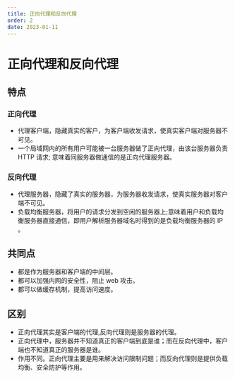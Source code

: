 ```yaml
---
title: 正向代理和反向代理
order: 2
date: 2023-01-11
---
```


# 正向代理和反向代理


## 特点

### 正向代理
- 代理客户端，隐藏真实的客户，为客户端收发请求，使真实客户端对服务器不可见。
- 一个局域网内的所有用户可能被一台服务器做了正向代理，由该台服务器负责 HTTP 请求;
意味着同服务器做通信的是正向代理服务器。

### 反向代理
- 代理服务器，隐藏了真实的服务器，为服务器收发请求，使真实服务器对客户端不可见。
- 负载均衡服务器，将用户的请求分发到空闲的服务器上;意味着用户和负载均衡服务器直接通信，即用户解析服务器域名时得到的是负载均衡服务器的 IP 。

## 共同点

- 都是作为服务器和客户端的中间层。
- 都可以加强内网的安全性，阻止 web 攻击。
- 都可以做缓存机制，提高访问速度。

## 区别

- 正向代理其实是客户端的代理,反向代理则是服务器的代理。
- 正向代理中，服务器并不知道真正的客户端到底是谁；而在反向代理中，客户端也不知道真正的服务器是谁。
- 作用不同。正向代理主要是用来解决访问限制问题；而反向代理则是提供负载均衡、安全防护等作用。
